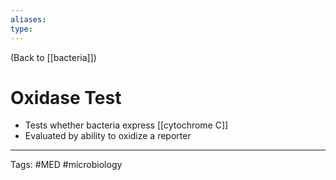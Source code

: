 ```yaml
---
aliases: 
type: 
---
```


(Back to [[bacteria]])

# Oxidase Test

- Tests whether bacteria express [[cytochrome C]]
- Evaluated by ability to oxidize a reporter

---
Tags: #MED #microbiology 